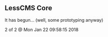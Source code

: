 LessCMS Core
------------

It has begun... (well, some prototyping anyway)

2 of 2 @ Mon Jan 22 09:58:15 2018
